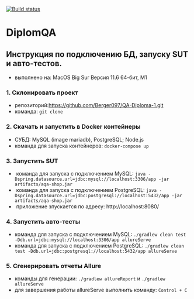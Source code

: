[![Build status](https://ci.appveyor.com/api/projects/status/120ivsw4wxev9h3c?svg=true)](https://ci.appveyor.com/project/Berger097/qa-diploma-1)
# DiplomQA
## Инструкция по подключению БД, запуску SUT и авто-тестов.
- выполнено на: MacOS Big Sur Версия 11.6 64-бит, M1
### 1. Склонировать проект
- репозиторий:https://github.com/Berger097/QA-Diploma-1.git
- команда: `git clone` 
### 2. Скачать и запустить в Docker контейнеры 
- СУБД: MySQL (image mariadb), PostgreSQL; Node.js
- команда для запуска контейнеров: `docker-compose up`
### 3. Запустить SUT
-  команда для запуска с подключением MySQL: `java -Dspring.datasource.url=jdbc:mysql://localhost:3306/app -jar artifacts/aqa-shop.jar`
-  команда для запуска с подключением PostgreSQL: `java -Dspring.datasource.url=jdbc:postgresql://localhost:5432/app -jar artifacts/aqa-shop.jar`
-  приложение зпускается по адресу: http://localhost:8080/
### 4. Запустить авто-тесты
- команда для запуска с подключением MySQL: `./gradlew clean test -Ddb.url=jdbc:mysql://localhost:3306/app allureServe`
- команда для запуска с подключением PostgreSQL: `./gradlew clean test -Ddb.url=jdbc:postgresql://localhost:5432/app allureServe`
### 5. Сгенерировать отчеты Allure
- команды для генерации: `./gradlew allureReport` и `./gradlew allureServe`
- для завершения работы allureServe выполнить команду: `Control + С`

